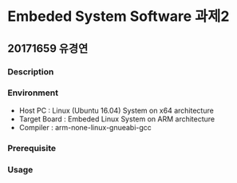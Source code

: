 # Embeded System Software 과제2
## 20171659 유경연

### Description

### Environment
- Host PC : Linux (Ubuntu 16.04) System on x64 architecture
- Target Board : Embeded Linux System on ARM architecture
- Compiler : arm-none-linux-gnueabi-gcc

### Prerequisite


### Usage
